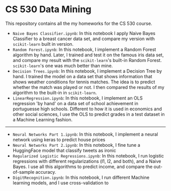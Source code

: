 # CS 530 Data Mining

This repository contains all the my homeworks for the CS 530 course.

* `Naive Bayes Classifier.ipynb`: In this notebook I apply Naive Bayes Classifier to a breast cancer data set, and compare my version with `scikit-learn` built in version.
 * `Random Forest.ipynb`: In this notebook, I implement a Random Forest algorithm by hand. Later, I trained and test it on the famous iris data set, and compare my result with the `scikit-learn`'s built-in Random Forest. `scikit-learn`'s one was much better than mine.
* `Decision Trees.ipynb`:  In this notebook, I implement a Decision Tree by hand. I trained the model on a data set that shows information that shows weather conditions for tennis matches. The idea is to predict whether the match was played or not. I then compared the results of my algorithm to the built-in in `scikit-learn`.
* `LinearRegression.ipynb`: In this notebook, I implement an OLS regression 'by hand' on a data set of school achievement in portuguesse high schools. Different to how it is used in economics and other social sciences, I use the OLS to predict grades in a test dataset in a Machine Learning fashion.

____

* `Neural Networks Part 1.ipynb`: In this notebook, I implement a neural network using keras to predict house prices
* `Neural Networks Part 2.ipynb`: In this notebook, I fine tune a HuggingFace model that classify tweets as ironic
* `Regularized Logistic Regressions.ipynb`: In this notebook, I run logistic regressions with different regularizations (l1, l2, and both), and a Naive Bayes. I use all this algorithms to predict income, and compare the out-of-sample accuracy.
* `DigitRecognition.ipynb`: In this notebook, I run different Machine learning models, and I use cross-validation to 
